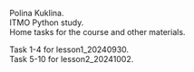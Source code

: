 Polina Kuklina. <br />
ITMO Python study. <br />
Home tasks for the course and other materials. <br />

Task 1-4 for lesson1_20240930. <br />
Task 5-10 for lesson2_20241002. <br />
